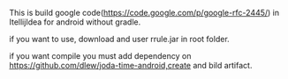 This is build google code(https://code.google.com/p/google-rfc-2445/) in ItellijIdea for android without gradle.

if you want to use, download and user rrule.jar in root folder.

if you want compile you must add dependency on https://github.com/dlew/joda-time-android,create and bild artifact.
